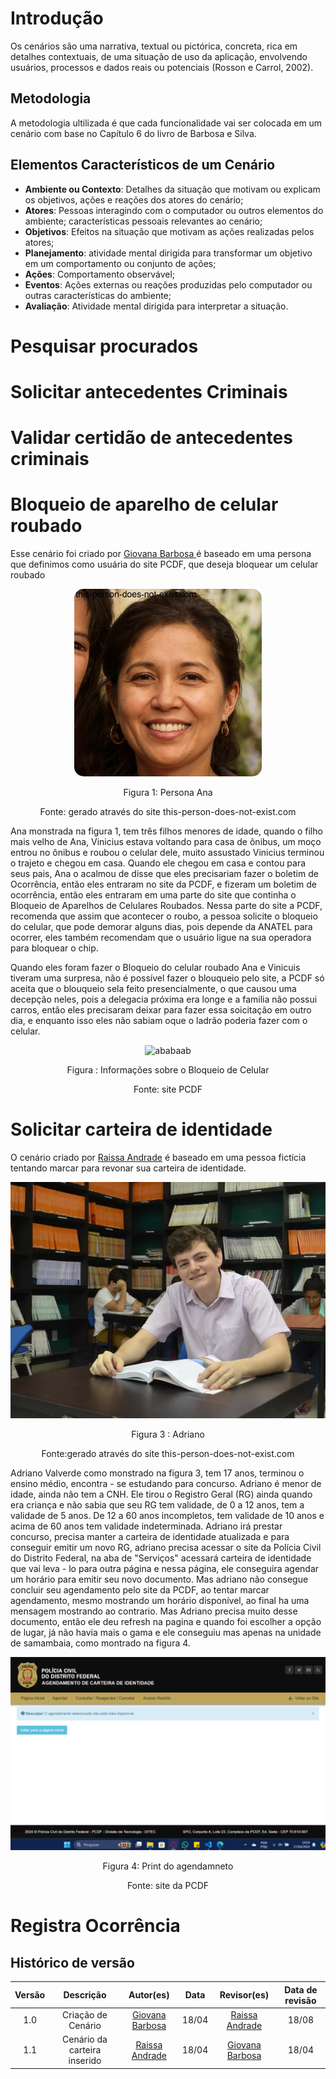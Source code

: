 # Introdução 
Os cenários são uma narrativa, textual ou pictórica, concreta, rica em detalhes contextuais, de uma situação de uso da aplicação, envolvendo usuários, processos e dados reais ou potenciais (Rosson e Carrol, 2002).

## Metodologia
A metodologia ultilizada é que cada funcionalidade vai ser colocada em um cenário com base no Capítulo 6 do livro de Barbosa e Silva.

## Elementos Característicos de um Cenário
* __Ambiente ou Contexto__: Detalhes da situação que motivam ou explicam os objetivos, ações e reações dos atores do cenário;
* __Atores__: Pessoas interagindo com o computador ou outros elementos do ambiente; características pessoais relevantes ao cenário;
* __Objetivos__: Efeitos na situação que motivam as ações realizadas pelos atores;
* __Planejamento__: atividade mental dirigida para transformar um objetivo em um comportamento ou conjunto de ações;
* __Ações__: Comportamento observável;
* __Eventos__: Ações externas ou reações produzidas pelo computador ou outras características do ambiente;
* __Avaliação__: Atividade mental dirigida para interpretar a situação.

# Pesquisar procurados 

# Solicitar antecedentes Criminais 

# Validar certidão de antecedentes criminais 

# Bloqueio de aparelho de celular roubado 

Esse cenário foi criado por [Giovana Barbosa ](https://github.com/gio221) é baseado em uma persona que definimos como usuária do site PCDF, que deseja bloquear um celular roubado

<p style="text-align: center">
    <img src="../../assets/Analise_Requisitos/ana.jpeg" alt="ababaab" style="border-radius: 5%; width: 300px;"/>
</p>
<p style="text-align: center">Figura 1: Persona Ana</p>
<p style="text-align: center">Fonte: gerado através do site this-person-does-not-exist.com</p>

Ana monstrada na figura 1, tem três filhos menores de idade, quando o filho mais velho de Ana, Vinicius estava voltando para casa de ônibus, um moço entrou no ônibus e roubou o celular dele, muito assustado Vinicius terminou o trajeto e chegou em casa.
Quando ele chegou em casa e contou para seus pais, Ana o acalmou de disse que eles precisariam fazer o boletim de Ocorrência, então eles entraram no site da PCDF, e fizeram um boletim de ocorrência, então eles entraram em uma parte do site que continha o Bloqueio de Aparelhos de Celulares Roubados.
Nessa parte do site a PCDF, recomenda que assim que acontecer o roubo, a pessoa solicite o bloqueio do celular, que pode demorar alguns dias, pois depende da ANATEL para ocorrer, eles também recomendam que o usuário ligue na sua operadora para bloquear o chip.

Quando eles foram fazer o Bloqueio do celular roubado Ana e Vinicuis tiveram uma surpresa, não é possível fazer o blouqueio pelo site, a PCDF só aceita que o blouqueio sela feito presencialmente, o que causou uma decepção neles, pois a delegacia próxima era longe e a familia não possui carros, então eles precisaram deixar para fazer essa soicitação em outro dia, e enquanto isso eles não sabiam oque o ladrão poderia fazer com o celular.
<div>
<p style="text-align: center">
    <img src="../../assets/Analise_Requisitos/bloqueio_celular.png" alt="ababaab" style="border-radius: 5%; width: 800px;"/>
</p>
<p style="text-align: center">Figura : Informações sobre o Bloqueio de Celular</p>
<p style="text-align: center">Fonte: site PCDF</p></div>

# Solicitar carteira de identidade 

O cenário criado por [Raissa Andrade](https://github.com/RaissaAndradeS) é baseado em uma pessoa fictícia tentando marcar para revonar sua carteira de identidade.  

![Engenharia de Usabilidade de Mayhew](../assets/Analise_Requisitos/Adriano.webp)
<div align="center">
<p> Figura 3 : Adriano</p> 
<p> Fonte:gerado através do site this-person-does-not-exist.com</p></div>

Adriano Valverde como monstrado na figura 3, tem 17 anos, terminou o ensino médio, encontra - se estudando para concurso. Adriano é menor de idade, ainda não tem a CNH. Ele tirou o Registro Geral (RG) ainda quando era criança e não sabia que seu RG tem validade, de 0 a 12 anos, tem a validade de 5 anos. De 12 a 60 anos incompletos, tem validade de 10 anos e acima de 60 anos tem validade indeterminada. 
Adriano irá prestar concurso, precisa manter a carteira de identidade atualizada e para conseguir emitir um novo RG, adriano precisa acessar o site da Polícia Civil do Distrito Federal, na aba de "Serviços" acessará carteira de identidade que vai leva - lo para outra página e nessa página, ele conseguira agendar um horário para emitir seu novo documento.  Mas adriano não consegue concluir seu agendamento pelo site da PCDF, ao tentar marcar agendamento, mesmo mostrando um horário disponível, ao final ha uma mensagem mostrando ao contrario. Mas Adriano precisa muito desse documento, então ele deu refresh na pagina e quando foi escolher a opção de lugar, já não havia mais o gama e ele conseguiu mas apenas na unidade de samambaia, como montrado na figura 4.

![Engenharia de Usabilidade de Mayhew](../assets/Analise_Requisitos/pcdf.png)
<div align="center">
<p> Figura 4: Print do agendamneto</p>
<p>Fonte: site da PCDF</p> </div>


# Registra Ocorrência 


## Histórico de versão
|     Versão       |     Descrição      |      Autor(es)      | Data           |  Revisor(es)          |Data de revisão|
| :----------------------------------------------------------: | :-------------------------------: | :-------------------------------------------------: | :-------------------------------: |  :-------------------------------: | :-------------------------------: |
| 1.0 |  Criação de Cenário  | [Giovana Barbosa ](https://github.com/gio221) | 18/04 | [Raissa Andrade](https://github.com/RaissaAndradeS)| 18/08 |
| 1.1 | Cenário da carteira inserido | [Raissa Andrade](https://github.com/RaissaAndradeS) | 18/04 |[Giovana Barbosa ](https://github.com/gio221) | 18/04|
